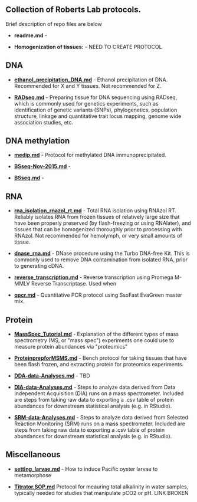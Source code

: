 ## Collection of Roberts Lab protocols.

Brief description of repo files are below 

- **readme.md** - 

- **Homogenization of tissues:** - NEED TO CREATE PROTOCOL 

## DNA

- **[ethanol_precipitation_DNA.md](https://github.com/RobertsLab/resources/blob/master/protocols/ethanol_precipitation_DNA.md)** - Ethanol precipitation of DNA. Recommended for X and Y tissues.  Not recommended for Z. 

- **[RADseq.md](https://github.com/RobertsLab/resources/blob/master/protocols/RADseq.md)** - Preparing tissue for DNA sequencing using RADseq, which is commonly used for genetics experiments, such as identification of genetic variants (SNPs), phylogenetics, population structure, linkage and quantitative trait locus mapping, genome wide association studies, etc. 


## DNA methylation 

- **[medip.md](https://github.com/RobertsLab/resources/blob/master/protocols/medip.md)** - Protocol for methylated DNA immunoprecipitated.

- **[BSseq-Nov-2015.md](https://github.com/RobertsLab/resources/blob/master/protocols/BSseq-Nov-2015.md)** -

- **[BSseq.md](https://github.com/RobertsLab/resources/blob/master/protocols/BSseq.md)** -

## RNA

- **[rna_isolation_rnazol_rt.md](https://github.com/RobertsLab/resources/blob/master/protocols/rna_isolation_rnazol_rt.md)** - Total RNA isolation using RNAzol RT. Reliably isolates RNA from frozen tissues of relatively large size that have been properly preserved (by flash-freezing or using RNAlater), and tissues that can be homogenized thoroughly prior to processing with RNAzol. Not recommended for hemolymph, or very small amounts of tissue.  

- **[dnase_rna.md](https://github.com/RobertsLab/resources/blob/master/protocols/dnase_rna.md)** - DNase procedure using the Turbo DNA-free Kit.  This is commonly used to remove DNA contamination from isolated RNA, prior to generating cDNA. 

- **[reverse_transcription.md](https://github.com/RobertsLab/resources/blob/master/protocols/reverse_transcription.md)** - Reverse transcription using Promega M-MMLV Reverse Transcriptase. Used when 

- **[qpcr.md](https://github.com/RobertsLab/resources/blob/master/protocols/qpcr.md)** - Quantitative PCR protocol using SsoFast EvaGreen master mix. 

## Protein

- **[MassSpec_Tutorial.md](https://github.com/RobertsLab/resources/blob/master/protocols/MassSpec_Tutorial.md)** - Explanation of the different types of mass spectrometry (MS, or "mass spec") experiments one could use to measure protein abundances via "proteomics" 

- **[ProteinprepforMSMS.md](https://github.com/RobertsLab/resources/blob/master/protocols/ProteinprepforMSMS.md)** - Bench protocol for taking tissues that have been flash frozen, and extracting protein for proteomics experiments. 

- **[DDA-data-Analyses.md](https://github.com/RobertsLab/resources/blob/master/protocols/DDA-data-Analyses.md)** - TBD

- **[DIA-data-Analyses.md](https://github.com/RobertsLab/resources/blob/master/protocols/DIA-data-Analyses.md)** - Steps to analyze data derived from Data Independent Acquisition (DIA) runs on a mass spectrometer. Included are steps from taking raw data to exporting a .csv table of protein abundances for downstream statistical analysis (e.g. in RStudio). 

- **[SRM-data-Analyses.md](https://github.com/RobertsLab/resources/blob/master/protocols/SRM-data-Analyses.md)** -  Steps to analyze data derived from Selected Reaction Monitoring (SRM) runs on a mass spectrometer. Included are steps from taking raw data to exporting a .csv table of protein abundances for downstream statistical analysis (e.g. in RStudio). 

## Miscellaneous 

- **[setting_larvae.md](https://github.com/RobertsLab/resources/blob/master/protocols/setting_larvae.md)** - How to induce Pacific oyster larvae to metamorphose 

- **[Titrator.SOP.md](https://github.com/RobertsLab/resources/blob/master/protocols/Titrator.SOP.md)** Protocol for meauring total alkalinity in water samples, typically needed for studies that manipulate pCO2 or pH.  LINK BROKEN
